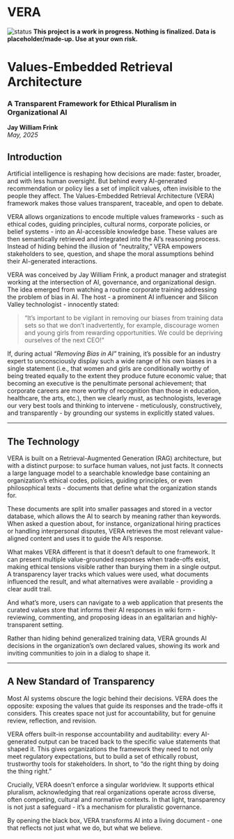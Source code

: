 # VERA

![status](https://img.shields.io/badge/status-WIP-yellow)
**This project is a work in progress. Nothing is finalized. Data is placeholder/made-up. Use at your own risk.**


# Values-Embedded Retrieval Architecture  
### A Transparent Framework for Ethical Pluralism in Organizational AI

**Jay William Frink**  
*May, 2025*


## Introduction

Artificial intelligence is reshaping how decisions are made: faster, broader, and with less human oversight. But behind every AI-generated recommendation or policy lies a set of implicit values, often invisible to the people they affect. The Values-Embedded Retrieval Architecture (VERA) framework makes those values transparent, traceable, and open to debate.

VERA allows organizations to encode multiple values frameworks - such as ethical codes, guiding principles, cultural norms, corporate policies, or belief systems - into an AI-accessible knowledge base. These values are then semantically retrieved and integrated into the AI’s reasoning process. Instead of hiding behind the illusion of “neutrality,” VERA empowers stakeholders to see, question, and shape the moral assumptions behind their AI-generated interactions.

VERA was conceived by Jay William Frink, a product manager and strategist working at the intersection of AI, governance, and organizational design. The idea emerged from watching a routine corporate training addressing the problem of bias in AI. The host - a prominent AI influencer and Silicon Valley technologist - innocently stated:

> “It’s important to be vigilant in removing our biases from training data sets so that we don’t inadvertently, for example, discourage women and young girls from rewarding opportunities. We could be depriving ourselves of the next CEO!”

If, during actual *“Removing Bias in AI”* training, it’s possible for an industry expert to unconsciously display such a wide range of his own biases in a single statement (i.e., that women and girls are conditionally worthy of being treated equally to the extent they produce future economic value; that becoming an executive is the penultimate personal achievement; that corporate careers are more worthy of recognition than those in education, healthcare, the arts, etc.), then we clearly must, as technologists, leverage our very best tools and thinking to intervene - meticulously, constructively, and transparently - by grounding our systems in explicitly stated values.

---

## The Technology

VERA is built on a Retrieval-Augmented Generation (RAG) architecture, but with a distinct purpose: to surface human values, not just facts. It connects a large language model to a searchable knowledge base containing an organization’s ethical codes, policies, guiding principles, or even philosophical texts - documents that define what the organization stands for.

These documents are split into smaller passages and stored in a vector database, which allows the AI to search by meaning rather than keywords. When asked a question about, for instance, organizational hiring practices or handling interpersonal disputes, VERA retrieves the most relevant value-aligned content and uses it to guide the AI’s response.

What makes VERA different is that it doesn’t default to one framework. It can present multiple value-grounded responses when trade-offs exist, making ethical tensions visible rather than burying them in a single output. A transparency layer tracks which values were used, what documents influenced the result, and what alternatives were available - providing a clear audit trail.

And what’s more, users can navigate to a web application that presents the curated values store that informs their AI responses in wiki form - reviewing, commenting, and proposing ideas in an egalitarian and highly-transparent setting.

Rather than hiding behind generalized training data, VERA grounds AI decisions in the organization’s own declared values, showing its work and inviting communities to join in a dialog to shape it.

---

## A New Standard of Transparency

Most AI systems obscure the logic behind their decisions. VERA does the opposite: exposing the values that guide its responses and the trade-offs it considers. This creates space not just for accountability, but for genuine review, reflection, and revision.

VERA offers built-in response accountability and auditability: every AI-generated output can be traced back to the specific value statements that shaped it. This gives organizations the framework they need to not only meet regulatory expectations, but to build a set of ethically robust, trustworthy tools for stakeholders. In short, to “do the right thing by doing the thing right.”

Crucially, VERA doesn’t enforce a singular worldview. It supports ethical pluralism, acknowledging that real organizations operate across diverse, often competing, cultural and normative contexts. In that light, transparency is not just a safeguard - it’s a mechanism for pluralistic governance.

By opening the black box, VERA transforms AI into a living document - one that reflects not just what we do, but what we believe.

